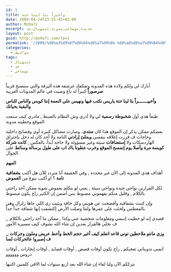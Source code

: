 ```yaml
---
id: 1
title: وأخيراً بئا لينا حتة
date: 2009-04-24T23:55:45+03:00
author: Mo9a7i
excerpt: جديدة,موصاحي,مدونة,إستهبال,جد
layout: post
guid: http://mo9a7i.com/?p=1
permalink: '/2009/%d8%a3%d9%87%d9%84%d8%a7%d9%8b-%d8%a8%d8%a7%d9%84%d8%b9%d8%a7%d9%84%d9%85/'
categories:
  - سواليف
tags:
  - إستهبال
  - جد
  - موصاحي
---
```

أبارك لي ولكم ولادة هذه المدونة وتفكفك غرشقة هذه اليرقة والتي ستصبح قريباً **صرصوراً** كبيراً له باع وصيت في عالم المدونات العربية

**وأخييـــــــراً بئا لينا حتة ياريس نكتب فيها ونهيس علي النعمة إنتا كويس والناس للناس والبقية بحياتك**

طبعاً هذي أول **شخبوطة رسمية** لي ولا أدري وش النظام بالضبط , مادري كيف سنعت الموقع وحطيته مدونة

بعضكم ممكن يذكر إن الموقع هذا كان **منتدى**. وصارت مشاكل كتيرة أوي وفضايح داخلية وحاجات ف قررت إغلاقه بنفسي **وبملئ إرادتي** التامة ولا أحد كان له دخل بإحتراق الهاردسكات ولا **إستضافات** سيئة وغير مسؤولة ولا حاجة أبداً. بالعكس , **كانت شركة كويسة مرة وأصلا يوم إنمسح الموقع وخرب عطونا باك اب على طول برسالة وسائط** على الجوال.

**المهم**

أهداف هذي المدونة إلى الآن غير محددة , وفي الحقيقة أنا متردد للآن هل أكتب **بشفافية تامة** ؟ او أكتب بنوع من **الغموض**

لكل القرارين نواحي جيدة ونواحي سيئة , يعني لو بتكلم بغموض شوية ممكن آخذ راحتي بالكلام , وقليل منكم يفهموني مضبوط بس أضمن إن الكثير راح يكون مبسوط

وإن كتبت بشفافية وأفصحت عن هويتي وكل حاقة وبئيت زي اللي جاها زلزال وهي بالمغطس ولحئت على عمرها ولما وصلت الأرض إكتشفت إنها شفافة جداً جداً.

قصدي إنه لو حطيت إسمي ومعلومات شخصية عني وكذا , ممكن ما آخذ راحتي بالكلام ,, ف نخلي هالقرار بعدين إن شاء الله نشوف كيف مسيرة الأمور

**وزي مانتو ملاحظين توني قاعد اتعلم كيف أغير حجم الخط وأحط عريض وملون وحركات ,, ف إصبروا عالحركات لسا**



اتمنى تدويناتي تعجبكم , راح تكون أوقات قصص , أوقات قصايد , أوقات إنجازات , أوقات دروس وووووو

نترككم الآن ولنا لقاء إن شاء الله بعد اربع سنوات لما الاقي كلمتين اكتبها